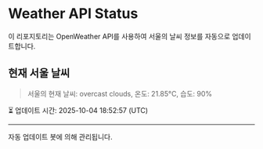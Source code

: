 
# Weather API Status

이 리포지토리는 OpenWeather API를 사용하여 서울의 날씨 정보를 자동으로 업데이트합니다.

## 현재 서울 날씨
> 서울의 현재 날씨: overcast clouds, 온도: 21.85°C, 습도: 90%

⏳ 업데이트 시간: 2025-10-04 18:52:57 (UTC)

---
자동 업데이트 봇에 의해 관리됩니다.

